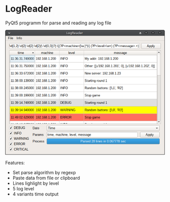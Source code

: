 # LogReader

PyQt5 programm for parse and reading any log file

![Preview](docs/preview.png)

Features:
* Set parse algorithm by regexp
* Paste data from file or clipboard
* Lines lighlight by level
* 5 log level
* 4 variants time output
